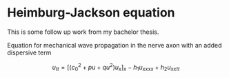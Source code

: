 # Heimburg-Jackson equation

This is some follow up work from my bachelor thesis.

Equation for mechanical wave propagation in the nerve axon with an added dispersive term

```math
u_{tt} = [(c_{0}^{2} + pu + qu^{2})u_{x}]_x - h_{1}u_{xxxx} + h_{2}u_{xxtt}
```
